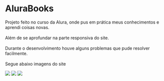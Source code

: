 # AluraBooks
Projeto feito no curso da Alura, onde pus em prática meus conhecimentos e aprendi coisas novas.
<br>
<br>
Além de se aprofundar na parte responsiva do site.
<br>
<br>
Durante o desenvolvimento houve alguns problemas que pude resolver facilmente.
<br>
<br>
Segue abaixo imagens do site 

<img src="https://user-images.githubusercontent.com/110792005/230984071-179ff144-08ae-4dfe-9578-92a951a62bd7.PNG">
<img src="https://user-images.githubusercontent.com/110792005/230984065-016b560f-2d61-4fda-ba98-ab545a31188c.PNG">
<img src="https://user-images.githubusercontent.com/110792005/230984072-8c7c3130-14a1-40ce-95f5-7422773847b1.PNG">


